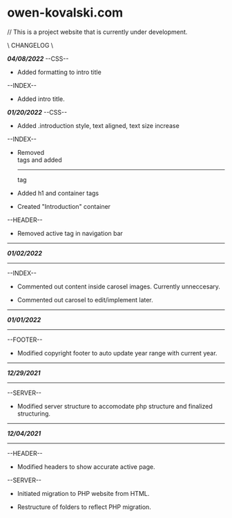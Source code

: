 # owen-kovalski.com

// This is a project website that is currently under development.

\\   CHANGELOG   \\

***04/08/2022***
--CSS--
* Added formatting to intro title

--INDEX--
* Added intro title.

***01/20/2022***
--CSS--
* Added .introduction style, text aligned, text size increase

--INDEX--
* Removed <br> tags and added <hr> tag

* Added h1 and container tags

* Created "Introduction" container

--HEADER--

* Removed active tag in navigation bar
__________________________________________________________________________
***01/02/2022***
__________________________________________________________________________
--INDEX--

* Commented out content inside carosel images. Currently unneccesary.

* Commented out carosel to edit/implement later.
__________________________________________________________________________
***01/01/2022***
__________________________________________________________________________
--FOOTER--

* Modified copyright footer to auto update year range with current year.
__________________________________________________________________________
***12/29/2021***
__________________________________________________________________________
--SERVER--

* Modified server structure to accomodate php structure and finalized structuring.
__________________________________________________________________________
***12/04/2021***
__________________________________________________________________________
--HEADER--

* Modified headers to show accurate active page.

--SERVER--

* Initiated migration to PHP website from HTML.

* Restructure of folders to reflect PHP migration.

